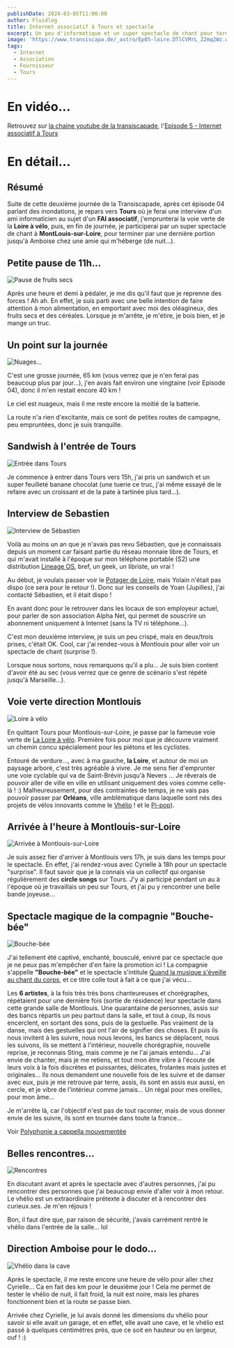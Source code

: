 ```yaml
---
publishDate: 2024-03-05T11:00:00
author: Fluidlog
title: Internet associatif à Tours et spectacle
excerpt: Un peu d'informatique et un super spectacle de chant pour terminer cette deuxième journée !
image: 'https://www.transiscapa.de/_astro/Ep05-loire.DTlCVMrL_Z2mq2Wz.webp'
tags:
  - Internet
  - Association
  - Fournisseur
  - Tours
---
```


# En vidéo...
Retrouvez sur [la chaine youtube de la transiscapade](https://www.youtube.com/@Transiscapade), l'[Episode 5 - Internet associatif à Tours](https://www.youtube.com/watch?v=ZK6nQxi__4Q)

# En détail...

## Résumé
Suite de cette deuxième journée de la Transiscapade, après cet épisode 04 parlant des inondations, je repars vers **Tours** où je ferai une interview d'un ami informaticien au sujet d'un **FAI associatif**, j'emprunterai la voie verte de la **Loire à vélo**, puis, en fin de journée, je participerai par un super spectacle de chant à **MontLouis-sur-Loire**, pour terminer par une dernière portion jusqu'à Amboise chez une amie qui m'héberge (de nuit...).

## Petite pause de 11h...
![Pause de fruits secs](../../assets/images/Ep05_pause.jpg)

Après une heure et demi à pédaler, je me dis qu'il faut que je reprenne des forces ! Ah ah. En effet, je suis parti avec une belle intention de faire attention à mon alimentation, en emportant avec moi des oléagineux, des fruits secs et des céréales. Lorsque je m'arrête, je m'étire, je bois bien, et je mange un truc.

## Un point sur la journée

![Nuages...](../../assets/images/Ep05_nuages.jpg)

C'est une grosse journée, 65 km (vous verrez que je n'en ferai pas beaucoup plus par jour...), j'en avais fait environ une vingtaine (voir Episode 04), donc il m'en restait encore 40 km !

Le ciel est nuageux, mais il me reste encore la moitié de la batterie.

La route n'a rien d'excitante, mais ce sont de petites routes de campagne, peu empruntées, donc je suis tranquille.

## Sandwish à l'entrée de Tours
![Entrée dans Tours](../../assets/images/Ep05-tours.jpg)

Je commence à entrer dans Tours vers 15h, j'ai pris un sandwich et un super feuilleté banane chocolat (une tuerie ce truc, j'ai même essayé de le refaire avec un croissant et de la pate à tartinée plus tard...).

## Interview de Sebastien

![Interview de Sébastien](../../assets/images/Ep05-interview.jpg)

Voilà au moins un an que je n'avais pas revu Sébastien, que je connaissais depuis un moment car faisant partie du réseau monnaie libre de Tours, et qui m'avait installé à l'époque sur mon téléphone portable (S2) une distribution [Lineage OS](https://lineageos.org/), bref, un geek, un libriste, un vrai !

Au début, je voulais passer voir le [Potager de Loire](https://lepotagerdeloire.fr/), mais Yolain n'était pas dispo (ce sera pour le retour !). Donc sur les conseils de Yoan (Jupilles), j'ai contacté Sébastien, et il était dispo !

En avant donc pour le retrouver dans les locaux de son employeur actuel, pour parler de son association Alpha Net, qui permet de souscrire un abonnement uniquement à Internet (sans la TV ni téléphone...).

C'est mon deuxième interview, je suis un peu crispé, mais en deux/trois prises, c'était OK. Cool, car j'ai rendez-vous à Montlouis pour aller voir un spectacle de chant (surprise !).

Lorsque nous sortons, nous remarquons qu'il a plu... Je suis bien content d'avoir été au sec (vous verrez que ce genre de scénario s'est répété jusqu'à Marseille...).

## Voie verte direction Montlouis

![Loire à vélo](../../assets/images/Ep05-loire.jpg)

En quittant Tours pour Montlouis-sur-Loire, je passe par la fameuse voie verte de [La Loire à vélo](https://www.loireavelo.fr/). Première fois pour moi que je découvre vraiment un chemin concu spécialement pour les piétons et les cyclistes.

Entouré de verdure..., avec à ma gauche, **la Loire**, et autour de moi un paysage arboré, c'est très agréable à vivre. Je me sens fier d'emprunter une voie cyclable qui va de Saint-Brévin jusqu'à Nevers ... Je rêverais de pouvoir aller de ville en ville en utilisant uniquement des voies comme celle-là ! :) Malheureusement, pour des contraintes de temps, je ne vais pas pouvoir passer par **Orléans**, ville amblématique dans laquelle sont nés des projets de vélos innovants comme le [Vhélio](www.vhelio.org) ! et le [Pi-pop](https://pi-pop.fr/)).

## Arrivée à l'heure à Montlouis-sur-Loire

![Arrivée à Montlouis-sur-Loire](../../assets/images/Ep05-montlouis.jpg)

Je suis assez fier d'arriver à Montlouis vers 17h, je suis dans les temps pour le spectacle.
En effet, j'ai rendez-vous avec Cyrielle à 18h pour un spectacle "surprise". Il faut savoir que je la connais via un collectif qui organise régulièrement des **circle songs** sur Tours. J'y ai participé pendant un au à l'époque où je travaillais un peu sur Tours, et j'ai pu y rencontrer une belle bande joyeuse...

## Spectacle magique de la compagnie "Bouche-bée"

![Bouche-bée](../../assets/images/Ep05-bouche-bee.webp)

J'ai tellement été captivé, enchanté, bousculé, enivré par ce spectacle que je ne peux pas m'empêcher d'en faire la promotion ici ! La compagnie s'appelle **"Bouche-bée"** et le spectacle s'intitule [Quand la musique s'éveille au chant du corps](https://www.lanouvellerepublique.fr/indre-et-loire/commune/montlouis-sur-loire/montlouis-sur-loire-avec-bouche-bee-quand-la-musique-s-eveille-au-chant-du-corps), et ce titre colle tout à fait à ce que j'ai vécu...

Les **6 artistes**, à la fois très très bons chanteureuses et chorégraphes, répétaient pour une dernière fois (sortie de résidence) leur spectacle dans cette grande salle de Montlouis. Une quarantaine de personnes, assis sur des bancs répartis un peu partout dans la salle, et tout à coup, ils nous encerclent, en sortant des sons, puis de la gestuelle. Pas vraiment de la danse, mais des gestuelles qui ont l'air de signifier des choses. Et puis ils nous invitent à les suivre, nous nous levons, les bancs se déplacent, nous les suivons, ils se mettent à l'intérieur, nouvelle chorégraphie, nouvelle reprise, je reconnais Sting, mais comme je ne l'ai jamais entendu... J'ai envie de chanter, mais je me retiens, et tout mon être vibre à l'écoute de leurs voix à la fois discrètes et puissantes, délicates, frolantes mais justes et originales... Ils nous demandent une nouvelle fois de les suivre et de danser avec eux, puis je me retrouve par terre, assis, ils sont en assis eux aussi, en cercle, et je vibre de l'intérieur comme jamais... Un régal pour mes oreilles, pour mon âme...

Je m'arrête là, car l'objectif n'est pas de tout raconter, mais de vous donner envie de les suivre, ils sont en tournée dans toute la france...

Voir [Polyphonie a cappella mouvementée](https://www.cepravoi.fr/mag/2024/02/bouche-bee-polyphonie-a-cappella-mouvementee/)

## Belles rencontres...

![Rencontres](../../assets/images/Ep05-rencontres.jpg)

En discutant avant et après le spectacle avec d'autres personnes, j'ai pu rencontrer des personnes que j'ai beaucoup envie d'aller voir à mon retour. Le vhélio est un extraordinaire prétexte à discuter et à rencontrer des curieux.ses. Je m'en réjouis !

Bon, il faut dire que, par raison de sécurité, j'avais carrément rentré le vhélio dans l'entrée de la salle... lol

## Direction Amboise pour le dodo...

![Vhélio dans la cave](../../assets/images/Ep05-cave.jpg)

Après le spectacle, il me reste encore une heure de vélo pour aller chez Cyrielle... Ca en fait des km pour le deuxième jour ! Cela me permet de tester le vhélio de nuit, il fait froid, la nuit est noire, mais les phares fonctionnent bien et la route se passe bien.

Arrivée chez Cyrielle, je lui avais donné les dimensions du vhélio pour savoir si elle avait un garage, et en effet, elle avait une cave, et le vhélio est passé à quelques centimètres près, que ce soit en hauteur ou en largeur, ouf ! :)
